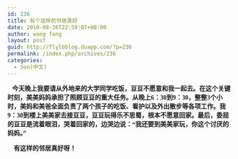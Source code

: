 ```yaml
---
id: 236
title: 有个这样的邻居真好
date: 2010-08-26T22:59:07+00:00
author: wang fang
layout: post
guid: http://flylbblog.duapp.com/?p=236
permalink: /index.php/archives/236
categories:
  - Son(中文)
---
```

**<span style="font-family: 楷体_GB2312;">   今天晚上我要请从外地来的大学同学吃饭，豆豆不愿意和我一起去。在这个关键时刻，美美妈妈承担了照顾豆豆的重大任务。从晚上6：30到9：30，整整3个小时，美妈和美爸全面负责了两个孩子的吃饭、看护以及外出散步等各项工作。我9：30到楼上美美家去接豆豆，豆豆玩得乐不思蜀，根本不愿意回家。最后，委屈的豆豆是流着眼泪，哭着回家的，边哭边说：“我还要到美美家玩，你这个讨厌的妈妈。”</span>**

**<span style="font-family: 楷体_GB2312;">    有这样的邻居真好呀！</span>**